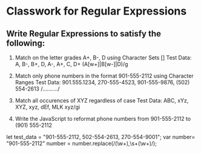 # Classwork for Regular Expressions

## Write Regular Expressions to satisfy the following:

1. Match on the letter grades A+, B-, D using Character Sets []
Test Data: A, B-, B+, D, A-, A+, C, D+
(A[w+]|B[w-]|D)/g

2. Match only phone numbers in the format 901-555-2112 using Character Ranges
Test Data: 901.555.1234, 270-555-4523, 901-555-9876, (502) 554-2613 
/...*....*.../

3. Match all occurences of XYZ regardless of case
Test Data: ABC, xYz, XYZ, xyz, dEf, MLK
xyz/gi

4. Write the JavaScript to reformat phone numbers from 901-555-2112 to (901) 555-2112

let test_data = "901-555-2112, 502-554-2613, 270-554-9001";
var number= "901-555-2112"
number = number.replace(/(\w+),\s+(\w+)/);
